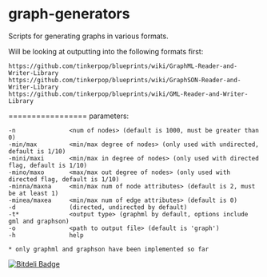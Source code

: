 graph-generators
================

Scripts for generating graphs in various formats.

Will be looking at outputting into the following formats first: 

    https://github.com/tinkerpop/blueprints/wiki/GraphML-Reader-and-Writer-Library
    https://github.com/tinkerpop/blueprints/wiki/GraphSON-Reader-and-Writer-Library
    https://github.com/tinkerpop/blueprints/wiki/GML-Reader-and-Writer-Library

=================
parameters:

    -n               <num of nodes> (default is 1000, must be greater than 0)
    -min/max         <min/max degree of nodes> (only used with undirected, default is 1/10)
    -mini/maxi       <min/max in degree of nodes> (only used with directed flag, default is 1/10)
    -mino/maxo       <max/max out degree of nodes> (only used with directed flag, default is 1/10)
    -minna/maxna     <min/max num of node attributes> (default is 2, must be at least 1)  
    -minea/maxea     <min/max num of edge attributes> (default is 0)
    -d               (directed, undirected by default)
    -t*              <output type> (graphml by default, options include gml and graphson)
    -o               <path to output file> (default is 'graph')
    -h               help
    
    * only graphml and graphson have been implemented so far


[![Bitdeli Badge](https://d2weczhvl823v0.cloudfront.net/Lab41/graph-generators/trend.png)](https://bitdeli.com/free "Bitdeli Badge")

